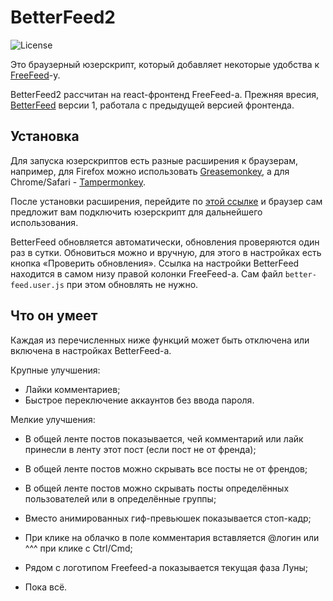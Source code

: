# BetterFeed2

![License](https://img.shields.io/badge/license-MIT-blue.svg)

Это браузерный юзерскрипт, который добавляет некоторые удобства к [FreeFeed](https://freefeed.net/)-у.

BetterFeed2 рассчитан на react-фронтенд FreeFeed-а. Прежняя вресия, [BetterFeed](https://github.com/davidmz/BetterFeed) версии 1, 
работала с предыдущей версией фронтенда.

## Установка

Для запуска юзерскриптов есть разные расширения к браузерам, например,
для Firefox можно использовать [Greasemonkey](https://addons.mozilla.org/ru/firefox/addon/greasemonkey/),
а для Chrome/Safari - [Tampermonkey](http://tampermonkey.net/).

После установки расширения, перейдите по [этой ссылке](https://github.com/davidmz/BetterFeed2/raw/master/build/better-feed.user.js) 
и браузер сам предложит вам подключить юзерскрипт для дальнейшего использования.

BetterFeed обновляется автоматически, обновления проверяются один раз в сутки. Обновиться можно и вручную, для этого в настройках 
есть кнопка «Проверить обновления». Ссылка на настройки BetterFeed находится в самом низу правой колонки FreeFeed-а. 
Сам файл `better-feed.user.js` при этом обновлять не нужно.

## Что он умеет

Каждая из перечисленных ниже функций может быть отключена или включена в настройках BetterFeed-а.

Крупные улучшения:
  
  * Лайки комментариев;
  * Быстрое переключение аккаунтов без ввода пароля.

Мелкие улучшения:

  * В общей ленте постов показывается, чей комментарий или лайк принесли в ленту этот пост (если пост не от френда);
  * В общей ленте постов можно скрывать все посты не от френдов;
  * В общей ленте постов можно скрывать посты определённых пользователей или в определённые группы;
  * Вместо анимированных гиф-превьюшек показывается стоп-кадр;
  * При клике на облачко в поле комментария вставляется @логин или ^^^ при клике с Ctrl/Cmd;
  * Рядом с логотипом Freefeed-а показывается текущая фаза Луны;
  
  * Пока всё.

